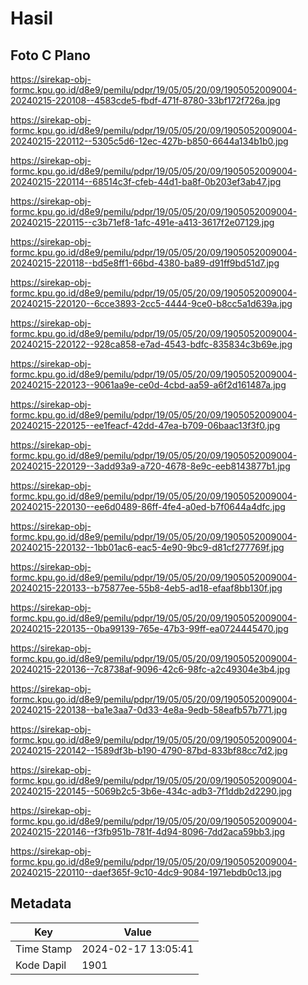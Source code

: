# Hasil

## Foto C Plano

https://sirekap-obj-formc.kpu.go.id/d8e9/pemilu/pdpr/19/05/05/20/09/1905052009004-20240215-220108--4583cde5-fbdf-471f-8780-33bf172f726a.jpg

https://sirekap-obj-formc.kpu.go.id/d8e9/pemilu/pdpr/19/05/05/20/09/1905052009004-20240215-220112--5305c5d6-12ec-427b-b850-6644a134b1b0.jpg

https://sirekap-obj-formc.kpu.go.id/d8e9/pemilu/pdpr/19/05/05/20/09/1905052009004-20240215-220114--68514c3f-cfeb-44d1-ba8f-0b203ef3ab47.jpg

https://sirekap-obj-formc.kpu.go.id/d8e9/pemilu/pdpr/19/05/05/20/09/1905052009004-20240215-220115--c3b71ef8-1afc-491e-a413-3617f2e07129.jpg

https://sirekap-obj-formc.kpu.go.id/d8e9/pemilu/pdpr/19/05/05/20/09/1905052009004-20240215-220118--bd5e8ff1-66bd-4380-ba89-d91ff9bd51d7.jpg

https://sirekap-obj-formc.kpu.go.id/d8e9/pemilu/pdpr/19/05/05/20/09/1905052009004-20240215-220120--6cce3893-2cc5-4444-9ce0-b8cc5a1d639a.jpg

https://sirekap-obj-formc.kpu.go.id/d8e9/pemilu/pdpr/19/05/05/20/09/1905052009004-20240215-220122--928ca858-e7ad-4543-bdfc-835834c3b69e.jpg

https://sirekap-obj-formc.kpu.go.id/d8e9/pemilu/pdpr/19/05/05/20/09/1905052009004-20240215-220123--9061aa9e-ce0d-4cbd-aa59-a6f2d161487a.jpg

https://sirekap-obj-formc.kpu.go.id/d8e9/pemilu/pdpr/19/05/05/20/09/1905052009004-20240215-220125--ee1feacf-42dd-47ea-b709-06baac13f3f0.jpg

https://sirekap-obj-formc.kpu.go.id/d8e9/pemilu/pdpr/19/05/05/20/09/1905052009004-20240215-220129--3add93a9-a720-4678-8e9c-eeb8143877b1.jpg

https://sirekap-obj-formc.kpu.go.id/d8e9/pemilu/pdpr/19/05/05/20/09/1905052009004-20240215-220130--ee6d0489-86ff-4fe4-a0ed-b7f0644a4dfc.jpg

https://sirekap-obj-formc.kpu.go.id/d8e9/pemilu/pdpr/19/05/05/20/09/1905052009004-20240215-220132--1bb01ac6-eac5-4e90-9bc9-d81cf277769f.jpg

https://sirekap-obj-formc.kpu.go.id/d8e9/pemilu/pdpr/19/05/05/20/09/1905052009004-20240215-220133--b75877ee-55b8-4eb5-ad18-efaaf8bb130f.jpg

https://sirekap-obj-formc.kpu.go.id/d8e9/pemilu/pdpr/19/05/05/20/09/1905052009004-20240215-220135--0ba99139-765e-47b3-99ff-ea0724445470.jpg

https://sirekap-obj-formc.kpu.go.id/d8e9/pemilu/pdpr/19/05/05/20/09/1905052009004-20240215-220136--7c8738af-9096-42c6-98fc-a2c49304e3b4.jpg

https://sirekap-obj-formc.kpu.go.id/d8e9/pemilu/pdpr/19/05/05/20/09/1905052009004-20240215-220138--ba1e3aa7-0d33-4e8a-9edb-58eafb57b771.jpg

https://sirekap-obj-formc.kpu.go.id/d8e9/pemilu/pdpr/19/05/05/20/09/1905052009004-20240215-220142--1589df3b-b190-4790-87bd-833bf88cc7d2.jpg

https://sirekap-obj-formc.kpu.go.id/d8e9/pemilu/pdpr/19/05/05/20/09/1905052009004-20240215-220145--5069b2c5-3b6e-434c-adb3-7f1ddb2d2290.jpg

https://sirekap-obj-formc.kpu.go.id/d8e9/pemilu/pdpr/19/05/05/20/09/1905052009004-20240215-220146--f3fb951b-781f-4d94-8096-7dd2aca59bb3.jpg

https://sirekap-obj-formc.kpu.go.id/d8e9/pemilu/pdpr/19/05/05/20/09/1905052009004-20240215-220110--daef365f-9c10-4dc9-9084-1971ebdb0c13.jpg


## Metadata

| Key        | Value               |
| ---------- | ------------------- |
| Time Stamp | 2024-02-17 13:05:41 |
| Kode Dapil | 1901                |



